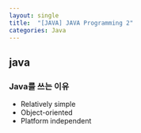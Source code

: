 ```yaml
---
layout: single
title:  "[JAVA] JAVA Programming 2"
categories: Java
---
```


## java

### Java를 쓰는 이유

- Relatively simple
- Object-oriented
- Platform independent
